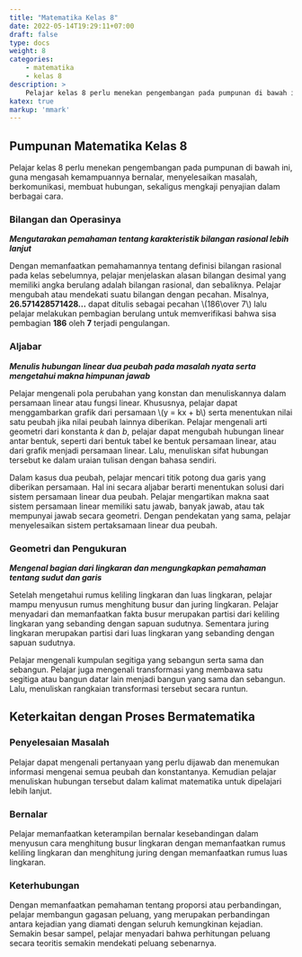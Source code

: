 ```yaml
---
title: "Matematika Kelas 8"
date: 2022-05-14T19:29:11+07:00
draft: false
type: docs
weight: 8
categories:
    - matematika
    - kelas 8
description: >
    Pelajar kelas 8 perlu menekan pengembangan pada pumpunan di bawah ini, guna mengasah kemampuannya bernalar, menyelesaikan masalah, berkomunikasi, membuat hubungan, sekaligus mengkaji penyajian dalam berbagai cara.
katex: true
markup: 'mmark'
---
```

## Pumpunan Matematika Kelas 8

Pelajar kelas 8 perlu menekan pengembangan pada pumpunan di bawah ini, guna mengasah kemampuannya bernalar, menyelesaikan masalah, berkomunikasi, membuat hubungan, sekaligus mengkaji penyajian dalam berbagai cara.

### Bilangan dan Operasinya
***Mengutarakan pemahaman tentang karakteristik bilangan rasional lebih lanjut***

Dengan memanfaatkan pemahamannya tentang definisi bilangan rasional pada kelas sebelumnya, pelajar menjelaskan alasan bilangan desimal yang memiliki angka berulang adalah bilangan rasional, dan sebaliknya. Pelajar mengubah atau mendekati suatu
bilangan dengan pecahan. Misalnya, **26.571428571428...** dapat ditulis sebagai pecahan \\(186\over 7\\)
lalu pelajar melakukan pembagian berulang untuk memverifikasi bahwa sisa pembagian **186** oleh **7** terjadi pengulangan.
### Aljabar
***Menulis hubungan linear dua peubah pada masalah nyata serta mengetahui makna himpunan jawab***

Pelajar mengenali pola perubahan yang konstan dan menuliskannya dalam persamaan linear atau fungsi linear. Khususnya, pelajar dapat menggambarkan grafik dari persamaan \\(y = kx + b\\) serta menentukan nilai satu peubah jika nilai peubah lainnya diberikan. Pelajar mengenali arti geometri dari konstanta *k* dan *b*, pelajar dapat mengubah hubungan linear antar bentuk, seperti dari bentuk tabel ke bentuk persamaan linear, atau dari grafik menjadi persamaan linear. Lalu, menuliskan sifat hubungan tersebut ke dalam uraian tulisan dengan bahasa sendiri.

Dalam kasus dua peubah, pelajar mencari titik potong dua garis yang diberikan persamaan. Hal ini secara aljabar berarti menentukan solusi dari sistem persamaan linear dua peubah. Pelajar mengartikan makna saat sistem persamaan linear memiliki satu jawab, banyak jawab, atau tak mempunyai jawab secara geometri. Dengan pendekatan yang sama, pelajar menyelesaikan sistem pertaksamaan linear dua peubah.

### Geometri dan Pengukuran
***Mengenal bagian dari lingkaran dan mengungkapkan pemahaman tentang sudut dan garis***

Setelah mengetahui rumus keliling lingkaran dan luas lingkaran, pelajar mampu menyusun rumus menghitung busur dan juring lingkaran. Pelajar menyadari dan memanfaatkan fakta busur merupakan partisi dari keliling lingkaran yang sebanding dengan sapuan sudutnya. Sementara juring lingkaran merupakan partisi dari luas lingkaran yang sebanding dengan sapuan sudutnya.

Pelajar mengenali kumpulan segitiga yang sebangun serta sama dan sebangun. Pelajar juga mengenali transformasi yang membawa satu segitiga atau bangun datar lain menjadi bangun yang sama dan sebangun. Lalu, menuliskan rangkaian transformasi tersebut secara runtun.

## Keterkaitan dengan Proses Bermatematika
### Penyelesaian Masalah
Pelajar dapat mengenali pertanyaan yang perlu dijawab dan menemukan informasi mengenai semua peubah dan konstantanya. Kemudian pelajar menuliskan hubungan tersebut dalam kalimat matematika untuk dipelajari lebih lanjut.
### Bernalar
Pelajar memanfaatkan keterampilan bernalar kesebandingan dalam menyusun cara menghitung busur lingkaran dengan memanfaatkan rumus keliling lingkaran dan menghitung juring dengan memanfaatkan rumus luas lingkaran.
### Keterhubungan
Dengan memanfaatkan pemahaman tentang proporsi atau perbandingan, pelajar membangun gagasan peluang, yang merupakan perbandingan antara kejadian yang diamati dengan seluruh kemungkinan kejadian. Semakin besar sampel, pelajar menyadari bahwa perhitungan peluang secara teoritis semakin mendekati peluang sebenarnya.